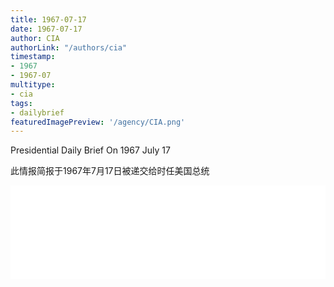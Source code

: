 ```yaml
---
title: 1967-07-17
date: 1967-07-17
author: CIA 
authorLink: "/authors/cia"
timestamp: 
- 1967
- 1967-07
multitype: 
- cia
tags: 
- dailybrief
featuredImagePreview: '/agency/CIA.png'
---
```



Presidential Daily Brief On 1967 July 17

此情报简报于1967年7月17日被递交给时任美国总统

<!--more-->





<div id="over" style="width:100%; overflow:hidden"> <iframe id="sFrame" name="sFrame" frameborder="no" border="0"  allowfullscreen marginwidth="0" scrolling="no" src = " /CIA/1967-07-17.html "  style = " position:absulute; width: 806px; top: 300;" > </iframe> </div>